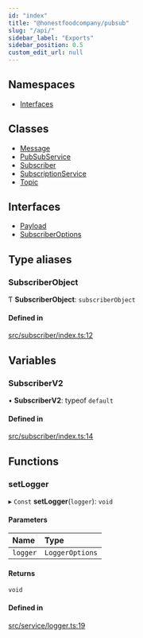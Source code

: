 ```yaml
---
id: "index"
title: "@honestfoodcompany/pubsub"
slug: "/api/"
sidebar_label: "Exports"
sidebar_position: 0.5
custom_edit_url: null
---
```


## Namespaces

- [Interfaces](namespaces/Interfaces)

## Classes

- [Message](classes/Message)
- [PubSubService](classes/PubSubService)
- [Subscriber](classes/Subscriber)
- [SubscriptionService](classes/SubscriptionService)
- [Topic](classes/Topic)

## Interfaces

- [Payload](interfaces/Payload)
- [SubscriberOptions](interfaces/SubscriberOptions)

## Type aliases

### SubscriberObject

Ƭ **SubscriberObject**: `subscriberObject`

#### Defined in

[src/subscriber/index.ts:12](https://github.com/deliveryhero/hfc-pubsub/blob/385de46/src/subscriber/index.ts#L12)

## Variables

### SubscriberV2

• **SubscriberV2**: typeof `default`

#### Defined in

[src/subscriber/index.ts:14](https://github.com/deliveryhero/hfc-pubsub/blob/385de46/src/subscriber/index.ts#L14)

## Functions

### setLogger

▸ `Const` **setLogger**(`logger`): `void`

#### Parameters

| Name | Type |
| :------ | :------ |
| `logger` | `LoggerOptions` |

#### Returns

`void`

#### Defined in

[src/service/logger.ts:19](https://github.com/deliveryhero/hfc-pubsub/blob/385de46/src/service/logger.ts#L19)
